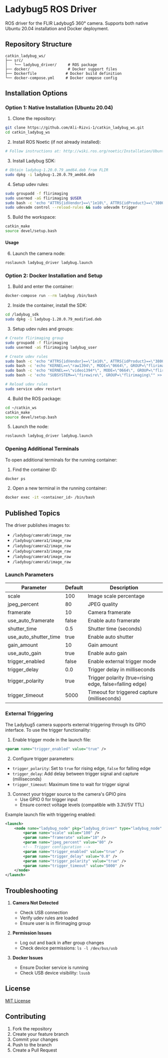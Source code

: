 # Ladybug5 ROS Driver

ROS driver for the FLIR Ladybug5 360° camera. Supports both native Ubuntu 20.04 installation and Docker deployment.

## Repository Structure
```
catkin_ladybug_ws/
├── src/
│   └── ladybug_driver/     # ROS package
├── docker/                 # Docker support files
├── Dockerfile             # Docker build definition
└── docker-compose.yml     # Docker compose config
```

## Installation Options

### Option 1: Native Installation (Ubuntu 20.04)

1. Clone the repository:
```bash
git clone https://github.com/Ali-Rizvi-1/catkin_ladybug_ws.git
cd catkin_ladybug_ws
```

2. Install ROS Noetic (if not already installed):
```bash
# Follow instructions at: http://wiki.ros.org/noetic/Installation/Ubuntu
```

3. Install Ladybug SDK:
```bash
# Obtain ladybug-1.20.0.79_amd64.deb from FLIR
sudo dpkg -i ladybug-1.20.0.79_amd64.deb
```

4. Setup udev rules:
```bash
sudo groupadd -f flirimaging
sudo usermod -aG flirimaging $USER
sudo bash -c 'echo "ATTRS{idVendor}==\"1e10\", ATTRS{idProduct}==\"3800\", MODE=\"0664\", GROUP=\"flirimaging\"" > /etc/udev/rules.d/40-pgr-ladybug.rules'
sudo udevadm control --reload-rules && sudo udevadm trigger
```

5. Build the workspace:
```bash
catkin_make
source devel/setup.bash
```

#### Usage

6. Launch the camera node:
```bash
roslaunch ladybug_driver ladybug.launch
```


### Option 2: Docker Installation and Setup

1. Build and enter the container:
```bash
docker-compose run --rm ladybug /bin/bash
```

2. Inside the container, install the SDK:
```bash
cd /ladybug_sdk
sudo dpkg -i ladybug-1.20.0.79_modified.deb
```

3. Setup udev rules and groups:
```bash
# Create flirimaging group
sudo groupadd -f flirimaging
sudo usermod -aG flirimaging ladybug_user

# Create udev rules
sudo bash -c 'echo "ATTRS{idVendor}==\"1e10\", ATTRS{idProduct}==\"3800\", MODE=\"0664\", GROUP=\"flirimaging\"" > /etc/udev/rules.d/40-pgr-ladybug.rules'
sudo bash -c 'echo "KERNEL==\"raw1394\", MODE=\"0664\", GROUP=\"flirimaging\"" >> /etc/udev/rules.d/40-pgr-ladybug.rules'
sudo bash -c 'echo "KERNEL==\"video1394*\", MODE=\"0664\", GROUP=\"flirimaging\"" >> /etc/udev/rules.d/40-pgr-ladybug.rules'
sudo bash -c 'echo "SUBSYSTEM==\"firewire\", GROUP=\"flirimaging\"" >> /etc/udev/rules.d/40-pgr-ladybug.rules'

# Reload udev rules
sudo service udev restart
```

4. Build the ROS package:
```bash
cd ~/catkin_ws
catkin_make
source devel/setup.bash
```

5. Launch the node:
```bash
roslaunch ladybug_driver ladybug.launch
```

### Opening Additional Terminals

To open additional terminals for the running container:

1. Find the container ID:
```bash
docker ps
```

2. Open a new terminal in the running container:
```bash
docker exec -it <container_id> /bin/bash
```

## Published Topics

The driver publishes images to:
- `/ladybug/camera0/image_raw`
- `/ladybug/camera1/image_raw`
- `/ladybug/camera2/image_raw`
- `/ladybug/camera3/image_raw`
- `/ladybug/camera4/image_raw`
- `/ladybug/camera5/image_raw`

### Launch Parameters
| Parameter | Default | Description |
|-----------|---------|-------------|
| scale | 100 | Image scale percentage |
| jpeg_percent | 80 | JPEG quality |
| framerate | 10 | Camera framerate |
| use_auto_framerate | false | Enable auto framerate |
| shutter_time | 0.5 | Shutter time (seconds) |
| use_auto_shutter_time | true | Enable auto shutter |
| gain_amount | 10 | Gain amount |
| use_auto_gain | true | Enable auto gain |
| trigger_enabled | false | Enable external trigger mode |
| trigger_delay | 0.0 | Trigger delay in milliseconds |
| trigger_polarity | true | Trigger polarity (true=rising edge, false=falling edge) |
| trigger_timeout | 5000 | Timeout for triggered capture (milliseconds) |

### External Triggering
The Ladybug5 camera supports external triggering through its GPIO interface. To use the trigger functionality:

1. Enable trigger mode in the launch file:
```xml
<param name="trigger_enabled" value="true" />
```

2. Configure trigger parameters:
- `trigger_polarity`: Set to `true` for rising edge, `false` for falling edge
- `trigger_delay`: Add delay between trigger signal and capture (milliseconds)
- `trigger_timeout`: Maximum time to wait for trigger signal

3. Connect your trigger source to the camera's GPIO pins
   - Use GPIO 0 for trigger input
   - Ensure correct voltage levels (compatible with 3.3V/5V TTL)

Example launch file with triggering enabled:
```xml
<launch>
    <node name="ladybug_node" pkg="ladybug_driver" type="ladybug_node" output="screen">
        <param name="scale" value="100" />
        <param name="framerate" value="10" />
        <param name="jpeg_percent" value="80" />
        <!-- Trigger configuration -->
        <param name="trigger_enabled" value="true" />
        <param name="trigger_delay" value="0.0" />
        <param name="trigger_polarity" value="true" />
        <param name="trigger_timeout" value="5000" />
    </node>
</launch>
```

## Troubleshooting

1. **Camera Not Detected**
   - Check USB connection
   - Verify udev rules are loaded
   - Ensure user is in flirimaging group

2. **Permission Issues**
   - Log out and back in after group changes
   - Check device permissions: `ls -l /dev/bus/usb`

3. **Docker Issues**
   - Ensure Docker service is running
   - Check USB device visibility: `lsusb`

## License

[MIT License](LICENSE)

## Contributing

1. Fork the repository
2. Create your feature branch
3. Commit your changes
4. Push to the branch
5. Create a Pull Request
